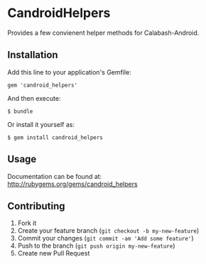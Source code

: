 # CandroidHelpers

Provides a few convienent helper methods for Calabash-Android.

## Installation

Add this line to your application's Gemfile:

    gem 'candroid_helpers'

And then execute:

    $ bundle

Or install it yourself as:

    $ gem install candroid_helpers

## Usage

Documentation can be found at:
http://rubygems.org/gems/candroid_helpers

## Contributing

1. Fork it
2. Create your feature branch (`git checkout -b my-new-feature`)
3. Commit your changes (`git commit -am 'Add some feature'`)
4. Push to the branch (`git push origin my-new-feature`)
5. Create new Pull Request

